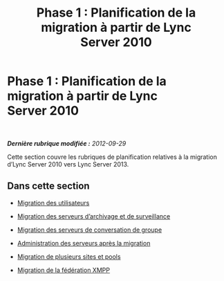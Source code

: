 ﻿---
title: 'Phase 1 : Planification de la migration à partir de Lync Server 2010'
TOCTitle: 'Phase 1 : Planification de la migration à partir de Lync Server 2010'
ms:assetid: 1461b343-05cd-44a3-b722-4c297708de31
ms:mtpsurl: https://technet.microsoft.com/fr-fr/library/JJ204698(v=OCS.15)
ms:contentKeyID: 49296342
ms.date: 05/20/2016
mtps_version: v=OCS.15
ms.translationtype: HT
---

# Phase 1 : Planification de la migration à partir de Lync Server 2010

 

_**Dernière rubrique modifiée :** 2012-09-29_

Cette section couvre les rubriques de planification relatives à la migration d’Lync Server 2010 vers Lync Server 2013.

## Dans cette section

  - [Migration des utilisateurs](user-migration.md)

  - [Migration des serveurs d’archivage et de surveillance](migrating-archiving-and-monitoring-servers.md)

  - [Migration des serveurs de conversation de groupe](migrating-group-chat-servers.md)

  - [Administration des serveurs après la migration](administering-servers-after-migration.md)

  - [Migration de plusieurs sites et pools](migrating-multiple-sites-and-pools.md)

  - [Migration de la fédération XMPP](migrating-xmpp-federation.md)

